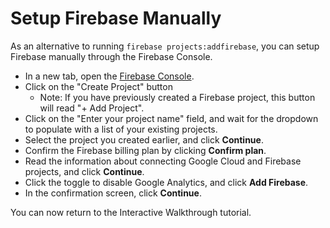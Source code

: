 # Setup Firebase Manually

As an alternative to running `firebase projects:addfirebase`, you can setup Firebase manually through the Firebase Console. 

* In a new tab, open the [Firebase Console](https://console.firebase.google.com/).
* Click on the "Create Project" button
    * Note: If you have previously created a Firebase project, this button will read "+ Add Project".
* Click on the "Enter your project name" field, and wait for the dropdown to populate with a list of your existing projects.
* Select the project you created earlier, and click **Continue**.
* Confirm the Firebase billing plan by clicking **Confirm plan**.
* Read the information about connecting Google Cloud and Firebase projects, and click **Continue**.
* Click the toggle to disable Google Analytics, and click **Add Firebase**. 
* In the confirmation screen, click **Continue**. 

You can now return to the Interactive Walkthrough tutorial. 